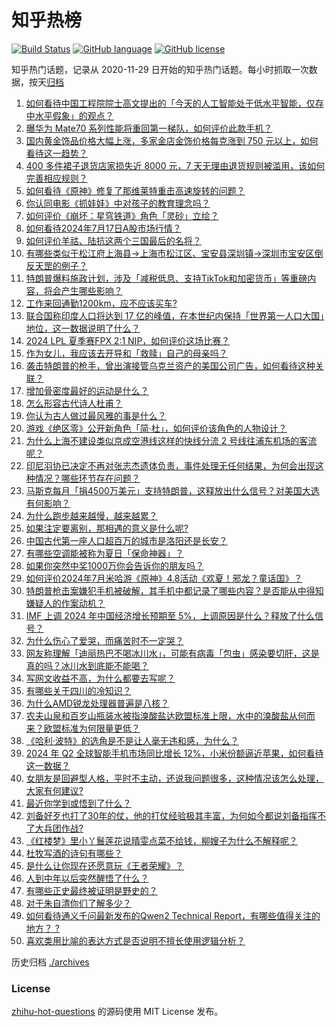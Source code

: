 # 知乎热榜
[![Build Status](https://github.com/ToWeLong/zhihu-hot-questions/workflows/CI/badge.svg)](https://github.com/ToWeLong/zhihu-hot-questions/actions)
[![GitHub language](https://img.shields.io/badge/language-golang-orange.svg)](https://golang.org/)
[![GitHub license](https://img.shields.io/github/license/ToWeLong/zhihu-hot-questions)](https://github.com/ToWeLong/zhihu-hot-questions/blob/main/LICENSE)

知乎热门话题，记录从 2020-11-29 日开始的知乎热门话题。每小时抓取一次数据，按天[归档](./archives)

<!-- BEGIN -->

1. [如何看待中国工程院院士高文提出的「今天的人工智能处于低水平智能，仅存中水平假象」的观点？](https://www.zhihu.com/question/661053400)
1. [曝华为 Mate70 系列性能将重回第一梯队，如何评价此款手机？](https://www.zhihu.com/question/655842045)
1. [国内黄金饰品价格大幅上涨，多家金店金饰价格每克涨到 750 元以上，如何看待这一趋势？](https://www.zhihu.com/question/661824711)
1. [400 多件裙子退货店家损失近 8000 元，7 天无理由退货规则被滥用，该如何完善相应规则？](https://www.zhihu.com/question/661739597)
1. [如何看待《原神》修复了那维莱特重击高速旋转的问题？](https://www.zhihu.com/question/661822098)
1. [你认同电影《抓娃娃》中对孩子的教育理念吗？](https://www.zhihu.com/question/661579704)
1. [如何评价《崩坏：星穹铁道》角色「灵砂」立绘？](https://www.zhihu.com/question/661836711)
1. [如何看待2024年7月17日A股市场行情？](https://www.zhihu.com/question/661668023)
1. [如何评价羊祜、陆抗这两个三国最后的名将？](https://www.zhihu.com/question/60553004)
1. [有哪些类似于松江府上海县→上海市松江区、宝安县深圳镇→深圳市宝安区倒反天罡的例子？](https://www.zhihu.com/question/661526349)
1. [特朗普爆料施政计划，涉及「减税低息、支持TikTok和加密货币」等重磅内容，将会产生哪些影响？](https://www.zhihu.com/question/661825543)
1. [工作来回通勤1200km，应不应该买车?](https://www.zhihu.com/question/661638788)
1. [联合国称印度人口将达到 17 亿的峰值，在本世纪内保持「世界第一人口大国」地位，这一数据说明了什么？](https://www.zhihu.com/question/661673271)
1. [2024 LPL 夏季赛FPX 2:1 NIP，如何评价这场比赛？](https://www.zhihu.com/question/661772157)
1. [作为女儿，我应该去开导和「救赎」自己的母亲吗？](https://www.zhihu.com/question/661616606)
1. [袭击特朗普的枪手，曾出演接管乌克兰资产的美国公司广告，如何看待这种关联？](https://www.zhihu.com/question/661820682)
1. [增加骨密度最好的运动是什么？](https://www.zhihu.com/question/660952888)
1. [怎么形容古代诗人杜甫？](https://www.zhihu.com/question/661792544)
1. [你认为古人做过最风雅的事是什么？](https://www.zhihu.com/question/661121287)
1. [游戏《绝区零》公开新角色「简·杜」，如何评价该角色的人物设计？](https://www.zhihu.com/question/661487600)
1. [为什么上海不建设类似京成空港线这样的快线分流 2 号线往浦东机场的客流呢？](https://www.zhihu.com/question/661349019)
1. [印尼羽协已决定不再对张志杰遗体负责，事件处理无任何结果，为何会出现这种情况？哪些环节存在问题？](https://www.zhihu.com/question/661821307)
1. [马斯克每月「捐4500万美元」支持特朗普，这释放出什么信号？对美国大选有何影响？](https://www.zhihu.com/question/661735814)
1. [为什么跑步越来越慢，越来越累？](https://www.zhihu.com/question/660922860)
1. [如果注定要离别，那相遇的意义是什么呢?](https://www.zhihu.com/question/661739984)
1. [中国古代第一座人口超百万的城市是洛阳还是长安？](https://www.zhihu.com/question/660116081)
1. [有哪些空调能被称为夏日「保命神器」？](https://www.zhihu.com/question/659330633)
1. [如果你突然中奖1000万你会告诉你的朋友吗？](https://www.zhihu.com/question/661699150)
1. [如何评价2024年7月米哈游《原神》4.8活动《欢夏！邪龙？童话国》？](https://www.zhihu.com/question/661819101)
1. [特朗普枪击案嫌犯手机被破解，其手机中都记录了哪些内容？是否能从中得知嫌疑人的作案动机？](https://www.zhihu.com/question/661752545)
1. [IMF 上调 2024 年中国经济增长预期至 5%，上调原因是什么？释放了什么信号？](https://www.zhihu.com/question/661782787)
1. [为什么伤心了爱哭，而痛苦时不一定哭？](https://www.zhihu.com/question/661326671)
1. [网友称理解「迪丽热巴不喝冰川水」，可能有病毒「包虫」感染要切肝，这是真的吗？冰川水到底能不能喝？](https://www.zhihu.com/question/661730580)
1. [写网文收益不高，为什么都要去写呢？](https://www.zhihu.com/question/657916839)
1. [有哪些关于四川的冷知识？](https://www.zhihu.com/question/660701518)
1. [为什么AMD锐龙处理器普遍是八核？](https://www.zhihu.com/question/601824697)
1. [农夫山泉和百岁山瓶装水被指溴酸盐达欧盟标准上限，水中的溴酸盐从何而来？欧盟标准为何限量更低？](https://www.zhihu.com/question/661758558)
1. [《哈利·波特》的选角是不是让人毫无违和感，为什么？](https://www.zhihu.com/question/304264702)
1. [2024 年 Q2 全球智能手机市场同比增长 12%，小米份额逼近苹果，如何看待这一数据？](https://www.zhihu.com/question/661743695)
1. [女朋友是回避型人格，平时不主动，还说我问题很多，这种情况该怎么处理，大家有何建议?](https://www.zhihu.com/question/661706350)
1. [最近你学到或悟到了什么？](https://www.zhihu.com/question/658927462)
1. [刘备好歹也打了30年的仗，他的打仗经验极其丰富，为何如今都说刘备指挥不了大兵团作战?](https://www.zhihu.com/question/661358980)
1. [《红楼梦》里小丫鬟莲花说晴雯点菜不给钱，柳嫂子为什么不解释呢？](https://www.zhihu.com/question/661236931)
1. [杜牧写酒的诗句有哪些？](https://www.zhihu.com/question/657829670)
1. [是什么让你现在还愿意玩《王者荣耀》？](https://www.zhihu.com/question/661608875)
1. [人到中年以后突然醒悟了什么？](https://www.zhihu.com/question/660964549)
1. [有哪些正史最终被证明是野史的？](https://www.zhihu.com/question/661735219)
1. [对于朱自清你们了解多少？](https://www.zhihu.com/question/661705237)
1. [如何看待通义千问最新发布的Qwen2 Technical Report，有哪些值得关注的地方？ ?](https://www.zhihu.com/question/661744815)
1. [喜欢类用比喻的表达方式是否说明不擅长使用逻辑分析？](https://www.zhihu.com/question/661170446)

<!-- END -->

历史归档 [./archives](./archives)


### License
[zhihu-hot-questions](https://github.com/towelong/zhihu-hot-questions) 的源码使用 MIT License 发布。